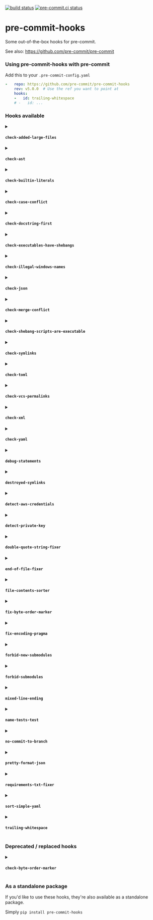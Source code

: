 [![build status](https://github.com/pre-commit/pre-commit-hooks/actions/workflows/main.yml/badge.svg)](https://github.com/pre-commit/pre-commit-hooks/actions/workflows/main.yml)
[![pre-commit.ci status](https://results.pre-commit.ci/badge/github/pre-commit/pre-commit-hooks/main.svg)](https://results.pre-commit.ci/latest/github/pre-commit/pre-commit-hooks/main)

pre-commit-hooks
================

Some out-of-the-box hooks for pre-commit.

See also: https://github.com/pre-commit/pre-commit


### Using pre-commit-hooks with pre-commit

Add this to your `.pre-commit-config.yaml`

```yaml
-   repo: https://github.com/pre-commit/pre-commit-hooks
    rev: v5.0.0  # Use the ref you want to point at
    hooks:
    -   id: trailing-whitespace
    # -   id: ...
```

### Hooks available

<details>
<summary>

#### `check-added-large-files`
</summary>

Prevent giant files from being committed.
  - Specify what is "too large" with `args: ['--maxkb=123']` (default=500kB).
  - Limits checked files to those indicated as staged for addition by git.
  - If `git-lfs` is installed, lfs files will be skipped
    (requires `git-lfs>=2.2.1`)
  - `--enforce-all` - Check all listed files not just those staged for
    addition.
</details>

<details>
<summary>

#### `check-ast`
</summary>

Simply check whether files parse as valid python.
</details>

<details>
<summary>

#### `check-builtin-literals`
</summary>
</details>

<details>
<summary>

#### `check-case-conflict`
</summary>

Check for files with names that would conflict on a case-insensitive filesystem like MacOS HFS+ or Windows FAT.
</details>

<details>
<summary>

#### `check-docstring-first`
</summary>

Checks for a common error of placing code before the docstring.
</details>

<details>
<summary>

#### `check-executables-have-shebangs`
</summary>

Checks that non-binary executables have a proper shebang.
</details>

<details>
<summary>

#### `check-illegal-windows-names`
</summary>

Check for files that cannot be created on Windows.
</details>

<details>
<summary>

#### `check-json`
</summary>

Attempts to load all json files to verify syntax.
</details>

<details>
<summary>

#### `check-merge-conflict`
</summary>

Check for files that contain merge conflict strings.
  - `--assume-in-merge` - Allows running the hook when there is no ongoing merge operation
</details>

<details>
<summary>

#### `check-shebang-scripts-are-executable`
</summary>

Checks that scripts with shebangs are executable.
</details>

<details>
<summary>

#### `check-symlinks`
</summary>

Checks for symlinks which do not point to anything.
</details>

<details>
<summary>

#### `check-toml`
</summary>

Attempts to load all TOML files to verify syntax.
</details>

<details>
<summary>

#### `check-vcs-permalinks`
</summary>

Ensures that links to vcs websites are permalinks.
  - `--additional-github-domain DOMAIN` - Add check for specified domain.
    Can be repeated multiple times.  for example, if your company uses
    GitHub Enterprise you may use something like
    `--additional-github-domain github.example.com`
</details>

<details>
<summary>

#### `check-xml`
</summary>

Attempts to load all xml files to verify syntax.
</details>

<details>
<summary>

#### `check-yaml`
</summary>

Attempts to load all yaml files to verify syntax.
  - `--allow-multiple-documents` - allow yaml files which use the
    [multi-document syntax](http://www.yaml.org/spec/1.2/spec.html#YAML)
  - `--unsafe` - Instead of loading the files, simply parse them for syntax.
    A syntax-only check enables extensions and unsafe constructs which would
    otherwise be forbidden.  Using this option removes all guarantees of
    portability to other yaml implementations.
    Implies `--allow-multiple-documents`.
</details>

<details>
<summary>

#### `debug-statements`
</summary>

Check for debugger imports and py37+ `breakpoint()` calls in python source.
</details>

<details>
<summary>

#### `destroyed-symlinks`
</summary>

Detects symlinks which are changed to regular files with a content of a path
which that symlink was pointing to.
This usually happens on Windows when a user clones a repository that has
symlinks but they do not have the permission to create symlinks.
</details>

<details>
<summary>

#### `detect-aws-credentials`
</summary>

Checks for the existence of AWS secrets that you have set up with the AWS CLI.
The following arguments are available:
- `--credentials-file CREDENTIALS_FILE` - additional AWS CLI style
  configuration file in a non-standard location to fetch configured
  credentials from. Can be repeated multiple times.
- `--allow-missing-credentials` - Allow hook to pass when no credentials are detected.
</details>

<details>
<summary>

#### `detect-private-key`
</summary>

Checks for the existence of private keys.
</details>

<details>
<summary>

#### `double-quote-string-fixer`
</summary>

This hook replaces double quoted strings with single quoted strings.
</details>

<details>
<summary>

#### `end-of-file-fixer`
</summary>

Makes sure files end in a newline and only a newline.
</details>

<details>
<summary>

#### `file-contents-sorter`
</summary>

Sort the lines in specified files (defaults to alphabetical).
You must provide the target [`files`](https://pre-commit.com/#config-files) as input.
Note that this hook WILL remove blank lines and does NOT respect any comments.
All newlines will be converted to line feeds (`\n`).

The following arguments are available:
- `--ignore-case` - fold lower case to upper case characters.
- `--unique` - ensure each line is unique.
</details>

<details>
<summary>

#### `fix-byte-order-marker`
</summary>

removes UTF-8 byte order marker
</details>

<details>
<summary>

#### `fix-encoding-pragma`
</summary>


_Deprecated since py2 is EOL - use [pyupgrade](https://github.com/asottile/pyupgrade) instead._

Add `# -*- coding: utf-8 -*-` to the top of python files.
  - To remove the coding pragma pass `--remove` (useful in a python3-only codebase)
</details>

<details>
<summary>

#### `forbid-new-submodules`
</summary>

Prevent addition of new git submodules.

This is intended as a helper to migrate away from submodules.  If you want to
ban them entirely use `forbid-submodules`
</details>

<details>
<summary>

#### `forbid-submodules`
</summary>

forbids any submodules in the repository.
</details>

<details>
<summary>

#### `mixed-line-ending`
</summary>

Replaces or checks mixed line ending.
  - `--fix={auto,crlf,lf,no}`
      - `auto` - Replaces automatically the most frequent line ending. This is the default argument.
      - `crlf`, `lf` - Forces to replace line ending by respectively CRLF and LF.
          - This option isn't compatible with git setup check-in LF check-out CRLF as git smudge this later than the hook is invoked.
      - `no` - Checks if there is any mixed line ending without modifying any file.
</details>

<details>
<summary>

#### `name-tests-test`
</summary>

verifies that test files are named correctly.
- `--pytest` (the default): ensure tests match `.*_test\.py`
- `--pytest-test-first`: ensure tests match `test_.*\.py`
- `--django` / `--unittest`: ensure tests match `test.*\.py`
</details>

<details>
<summary>

#### `no-commit-to-branch`
</summary>

Protect specific branches from direct checkins.
  - Use `args: [--branch, staging, --branch, main]` to set the branch.
    Both `main` and `master` are protected by default if no branch argument is set.
  - `-b` / `--branch` may be specified multiple times to protect multiple
    branches.
  - `-p` / `--pattern` can be used to protect branches that match a supplied regex
    (e.g. `--pattern, release/.*`). May be specified multiple times.

Note that `no-commit-to-branch` is configured by default to [`always_run`](https://pre-commit.com/#config-always_run).
As a result, it will ignore any setting of [`files`](https://pre-commit.com/#config-files),
[`exclude`](https://pre-commit.com/#config-exclude), [`types`](https://pre-commit.com/#config-types)
or [`exclude_types`](https://pre-commit.com/#config-exclude_types).
Set [`always_run: false`](https://pre-commit.com/#config-always_run) to allow this hook to be skipped according to these
file filters. Caveat: In this configuration, empty commits (`git commit --allow-empty`) would always be allowed by this hook.
</details>

<details>
<summary>

#### `pretty-format-json`
</summary>

Checks that all your JSON files are pretty.  "Pretty"
here means that keys are sorted and indented.  You can configure this with
the following commandline options:
  - `--autofix` - automatically format json files
  - `--indent ...` - Control the indentation (either a number for a number of spaces or a string of whitespace).  Defaults to 2 spaces.
  - `--no-ensure-ascii` preserve unicode characters instead of converting to escape sequences
  - `--no-sort-keys` - when autofixing, retain the original key ordering (instead of sorting the keys)
  - `--top-keys comma,separated,keys` - Keys to keep at the top of mappings.
</details>

<details>
<summary>

#### `requirements-txt-fixer`
</summary>

Sorts entries in requirements.txt and constraints.txt and removes incorrect entry for `pkg-resources==0.0.0`
</details>

<details>
<summary>

#### `sort-simple-yaml`
</summary>

Sorts simple YAML files which consist only of top-level
keys, preserving comments and blocks.

Note that `sort-simple-yaml` by default matches no `files` as it enforces a
very specific format.  You must opt in to this by setting [`files`](https://pre-commit.com/#config-files), for example:

```yaml
    -   id: sort-simple-yaml
        files: ^config/simple/
```
</details>

<details>
<summary>

#### `trailing-whitespace`
</summary>

Trims trailing whitespace.
  - To preserve Markdown [hard linebreaks](https://github.github.com/gfm/#hard-line-break)
    use `args: [--markdown-linebreak-ext=md]` (or other extensions used
    by your markdownfiles).  If for some reason you want to treat all files
    as markdown, use `--markdown-linebreak-ext=*`.
  - By default, this hook trims all whitespace from the ends of lines.
    To specify a custom set of characters to trim instead, use `args: [--chars,"<chars to trim>"]`.
</details>

### Deprecated / replaced hooks

<details>
<summary>

#### `check-byte-order-marker`
</summary>

instead use fix-byte-order-marker
</details>

### As a standalone package

If you'd like to use these hooks, they're also available as a standalone package.

Simply `pip install pre-commit-hooks`
